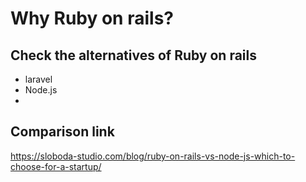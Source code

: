 # Why Ruby on rails?

## Check the alternatives of Ruby on rails
- laravel
- Node.js
- 

## Comparison link
https://sloboda-studio.com/blog/ruby-on-rails-vs-node-js-which-to-choose-for-a-startup/